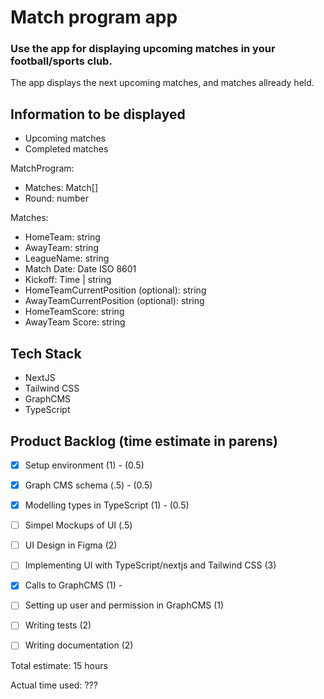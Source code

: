 # Match program app 

### Use the app for displaying upcoming matches in your football/sports club. 
The app displays the next upcoming matches, and matches allready held.


## Information to be displayed

- Upcoming matches
- Completed matches

MatchProgram: 
- Matches: Match[]
- Round: number

Matches:
- HomeTeam: string
- AwayTeam: string
- LeagueName: string
- Match Date: Date ISO 8601 
- Kickoff: Time | string 
- HomeTeamCurrentPosition (optional): string
- AwayTeamCurrentPosition (optional): string
- HomeTeamScore: string
- AwayTeam Score: string


## Tech Stack
- NextJS
- Tailwind CSS
- GraphCMS
- TypeScript



## Product Backlog (time estimate in parens)

- [x] Setup environment (1) - (0.5)
- [X] Graph CMS schema (.5) - (0.5)
- [x] Modelling types in TypeScript (1) - (0.5)
- [ ] Simpel Mockups of UI (.5)
- [ ] UI Design in Figma (2)
- [ ] Implementing UI with TypeScript/nextjs and Tailwind CSS (3)
- [x] Calls to GraphCMS (1) - 
- [ ] Setting up user and permission in GraphCMS (1)
- [ ] Writing tests (2)
- [ ] Writing documentation (2)


Total estimate: 15 hours

Actual time used: ???